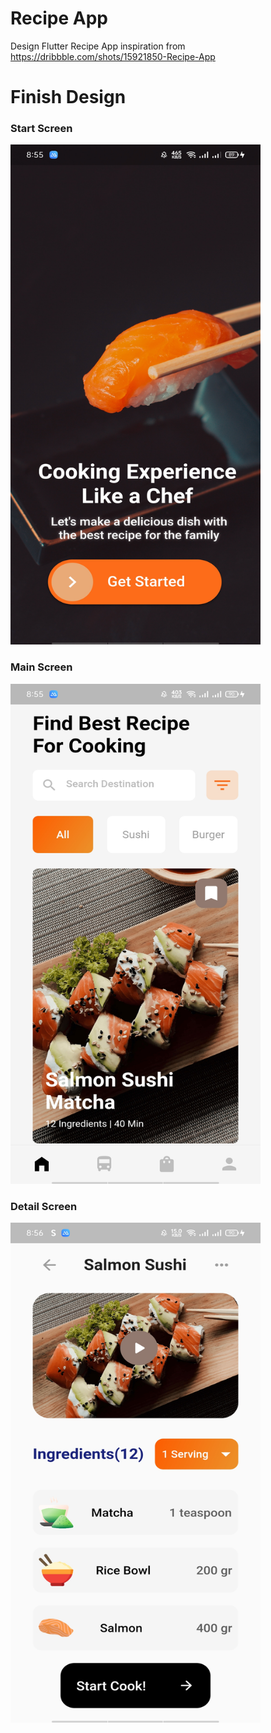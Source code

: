 # Recipe App

Design Flutter Recipe App inspiration from https://dribbble.com/shots/15921850-Recipe-App 

# Finish Design
### Start Screen ###
<img src = "https://github.com/aisyahnadhira/flutter_recipe_app/blob/master/assets/images/finish/finish1.jpg" height= "800" width= "400">

### Main Screen ###
<img src = "https://github.com/aisyahnadhira/flutter_recipe_app/blob/master/assets/images/finish/finish2.jpg" height= "800" width= "400">

### Detail Screen ###
<img src = "https://github.com/aisyahnadhira/flutter_recipe_app/blob/master/assets/images/finish/finish3.jpg" height= "800" width= "400">
